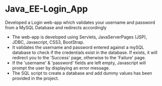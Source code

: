 # Java_EE-Login_App
Developed a Login web-app which validates your username and password from a MySQL Database and redirects accordingly

* The web-app is developed using Servlets, JavaServerPages (JSP), JDBC, Javascript, CSS3, BootStrap.
* It validates the username and password entered against a mySQL database to check if the credentials exist in the database. If exists, it will redirect you to the 'Success' page, otherwise to the 'Failure' page.
* If the 'username' & 'password' fields are left empty, Javascript will prompt the user by displaying an error message.
* The SQL script to create a database and add dummy values has been provided in the project.
